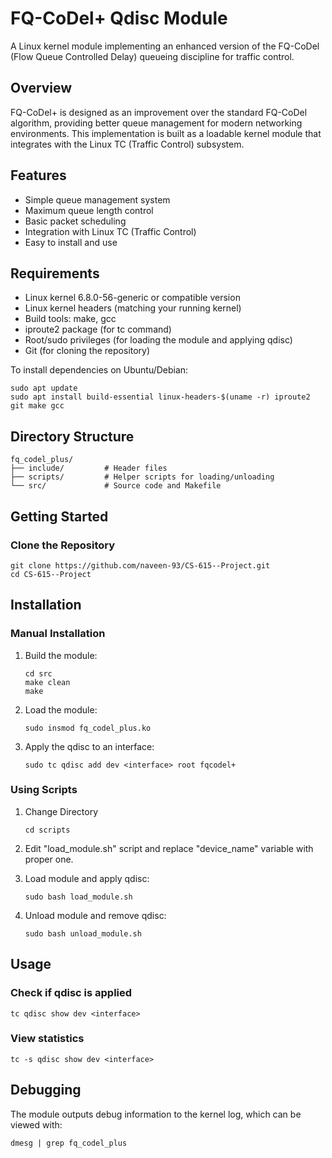# FQ-CoDel+ Qdisc Module

A Linux kernel module implementing an enhanced version of the FQ-CoDel (Flow Queue Controlled Delay) queueing discipline for traffic control.

## Overview

FQ-CoDel+ is designed as an improvement over the standard FQ-CoDel algorithm, providing better queue management for modern networking environments. This implementation is built as a loadable kernel module that integrates with the Linux TC (Traffic Control) subsystem.

## Features

- Simple queue management system
- Maximum queue length control
- Basic packet scheduling
- Integration with Linux TC (Traffic Control)
- Easy to install and use

## Requirements

- Linux kernel 6.8.0-56-generic or compatible version
- Linux kernel headers (matching your running kernel)
- Build tools: make, gcc
- iproute2 package (for tc command)
- Root/sudo privileges (for loading the module and applying qdisc)
- Git (for cloning the repository)

To install dependencies on Ubuntu/Debian:
```
sudo apt update
sudo apt install build-essential linux-headers-$(uname -r) iproute2 git make gcc
```

## Directory Structure

```
fq_codel_plus/
├── include/         # Header files
├── scripts/         # Helper scripts for loading/unloading
└── src/             # Source code and Makefile
```

## Getting Started

### Clone the Repository

```
git clone https://github.com/naveen-93/CS-615--Project.git
cd CS-615--Project
```

## Installation

### Manual Installation

1. Build the module:
   ```
   cd src
   make clean
   make
   ```

2. Load the module:
   ```
   sudo insmod fq_codel_plus.ko
   ```

3. Apply the qdisc to an interface:
   ```
   sudo tc qdisc add dev <interface> root fqcodel+
   ```

### Using Scripts


1. Change Directory
   ```
   cd scripts
   ```
2. Edit "load_module.sh" script and replace "device_name" variable with proper one.
   
3. Load module and apply qdisc:
   ```
   sudo bash load_module.sh
   ```

4. Unload module and remove qdisc:
   ```
   sudo bash unload_module.sh
   ```

## Usage

### Check if qdisc is applied

```
tc qdisc show dev <interface>
```

### View statistics

```
tc -s qdisc show dev <interface>
```

## Debugging

The module outputs debug information to the kernel log, which can be viewed with:

```
dmesg | grep fq_codel_plus
```

